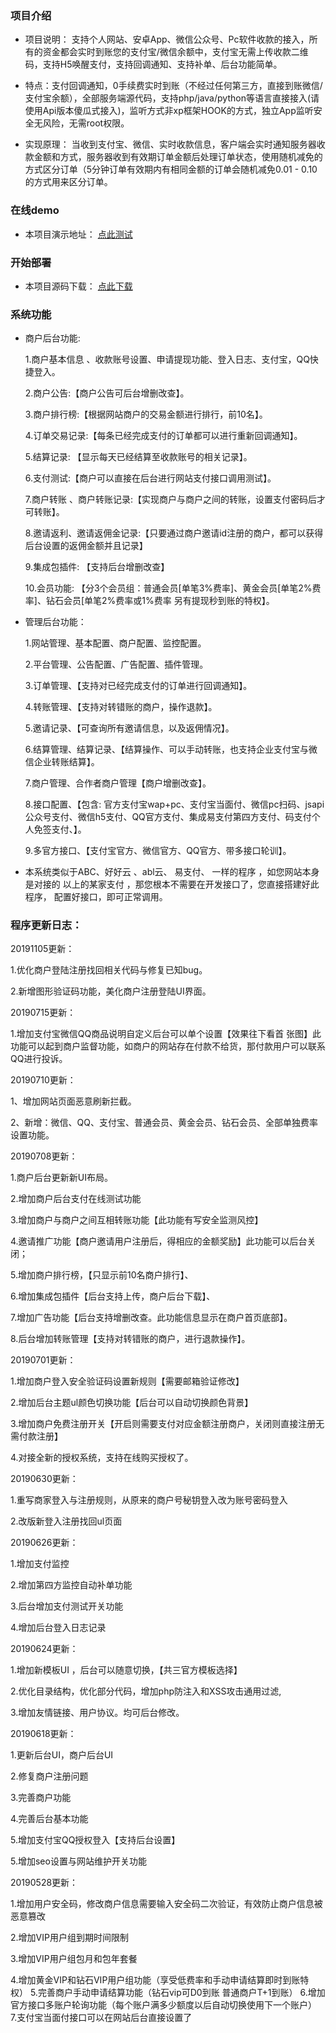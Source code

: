 
### 项目介绍
- 项目说明： 支持个人网站、安卓App、微信公众号、Pc软件收款的接入，所有的资金都会实时到账您的支付宝/微信余额中，支付宝无需上传收款二维码，支持H5唤醒支付，支持回调通知、支持补单、后台功能简单。

- 特点：支付回调通知，0手续费实时到账（不经过任何第三方，直接到账微信/支付宝余额），全部服务端源代码，支持php/java/python等语言直接接入(请使用Api版本傻瓜式接入)，监听方式非xp框架HOOK的方式，独立App监听安全无风险，无需root权限。

- 实现原理： 当收到支付宝、微信、实时收款信息，客户端会实时通知服务器收款金额和方式，服务器收到有效期订单金额后处理订单状态，使用随机减免的方式区分订单（5分钟订单有效期内有相同金额的订单会随机减免0.01 - 0.10的方式用来区分订单。

### 在线demo
- 本项目演示地址： [点此测试](https://wzpay.jmkeji.net)

### 开始部署
- 本项目源码下载： [点此下载](https://wzpay.jmkeji.net)

### 系统功能

- 商户后台功能:

   1.商户基本信息 、收款账号设置、申请提现功能、登入日志、支付宝，QQ快捷登入。

   2.商户公告:【商户公告可后台增删改查】。

   3.商户排行榜:【根据网站商户的交易金额进行排行，前10名】。

   4.订单交易记录:【每条已经完成支付的订单都可以进行重新回调通知】。

   5.结算记录: 【显示每天已经结算至收款账号的相关记录】。

   6.支付测试:【商户可以直接在后台进行网站支付接口调用测试】。

   7.商户转账 、商户转账记录:【实现商户与商户之间的转账，设置支付密码后才可转账】。

   8.邀请返利、邀请返佣金记录:【只要通过商户邀请id注册的商户，都可以获得后台设置的返佣金额并且记录】

   9.集成包插件: 【支持后台增删改查】

  10.会员功能: 【分3个会员组：普通会员[单笔3%费率]、黄金会员[单笔2%费率]、钻石会员[单笔2%费率或1%费率 另有提现秒到账的特权】。



- 管理后台功能：

  1.网站管理、基本配置、商户配置、监控配置。

   2.平台管理、公告配置、广告配置、插件管理。

   3.订单管理、【支持对已经完成支付的订单进行回调通知】。

   4.转账管理、【支持对转错账的商户，操作退款】。

   5.邀请记录、【可查询所有邀请信息，以及返佣情况】。

   6.结算管理、结算记录、【结算操作、可以手动转账，也支持企业支付宝与微信企业转账结算】。

   7.商户管理、合作者商户管理【商户增删改查】。

   8.接口配置、【包含: 官方支付宝wap+pc、支付宝当面付、微信pc扫码、jsapi公众号支付、微信h5支付、QQ官方支付、集成易支付第四方支付、码支付个人免签支付、】。

   9.多官方接口、【支付宝官方、微信官方、QQ官方、带多接口轮训】。


- 本系统类似于ABC、好好云 、abl云、 易支付、 一样的程序 ，如您网站本身是对接的 以上的某家支付 ，那您根本不需要在开发接口了，您直接搭建好此程序， 配置好接口，即可正常调用。


### 程序更新日志：

20191105更新：

1.优化商户登陆注册找回相关代码与修复已知bug。

2.新增图形验证码功能，美化商户注册登陆UI界面。

20190715更新：

1.增加支付宝微信QQ商品说明自定义后台可以单个设置【效果往下看首 张图】此功能可以起到商户监督功能，如商户的网站存在付款不给货，那付款用户可以联系QQ进行投诉。



20190710更新：

1、增加网站页面恶意刷新拦截。

2、新增：微信、QQ、支付宝、普通会员、黄金会员、钻石会员、全部单独费率设置功能。



20190708更新：

1.商户后台更新新UI布局。

2.增加商户后台支付在线测试功能

3.增加商户与商户之间互相转账功能【此功能有写安全监测风控】

4.邀请推广功能【商户邀请用户注册后，得相应的金额奖励】此功能可以后台关闭；

5.增加商户排行榜，【只显示前10名商户排行】、

6.增加集成包插件【后台支持上传，商户后台下载】、

7.增加广告功能【后台支持增删改查。此功能信息显示在商户首页底部】。

8.后台增加转账管理【支持对转错账的商户，进行退款操作】。

20190701更新：

1.增加商户登入安全验证码设置新规则【需要邮箱验证修改】

2.增加后台主题ul颜色切换功能【后台可以自动切换颜色背景】

3.增加商户免费注册开关【开启则需要支付对应金额注册商户，关闭则直接注册无需付款注册】

4.对接全新的授权系统，支持在线购买授权了。

20190630更新：

1.重写商家登入与注册规则，从原来的商户号秘钥登入改为账号密码登入

2.改版新登入注册找回ul页面

20190626更新：

1.增加支付监控

2.增加第四方监控自动补单功能

3.后台增加支付测试开关功能

4.增加后台登入日志记录

20190624更新：

1.增加新模板UI ，后台可以随意切换，【共三官方模板选择】

2.优化目录结构，优化部分代码，增加php防注入和XSS攻击通用过滤,

3.增加友情链接、用户协议。均可后台修改。

20190618更新：

1.更新后台UI，商户后台UI

2.修复商户注册问题

3.完善商户功能

4.完善后台基本功能

5.增加支付宝QQ授权登入【支持后台设置】

5.增加seo设置与网站维护开关功能



20190528更新：

1.增加用户安全码，修改商户信息需要输入安全码二次验证，有效防止商户信息被恶意篡改

2.增加VIP用户组到期时间限制

3.增加VIP用户组包月和包年套餐

4.增加黄金VIP和钻石VIP用户组功能（享受低费率和手动申请结算即时到账特权）
5.完善商户手动申请结算功能（钻石vip可D0到账 普通商户T+1到账）
6.增加官方接口多账户轮询功能（每个账户满多少额度以后自动切换使用下一个账户）
7.支付宝当面付接口可以在网站后台直接设置了


